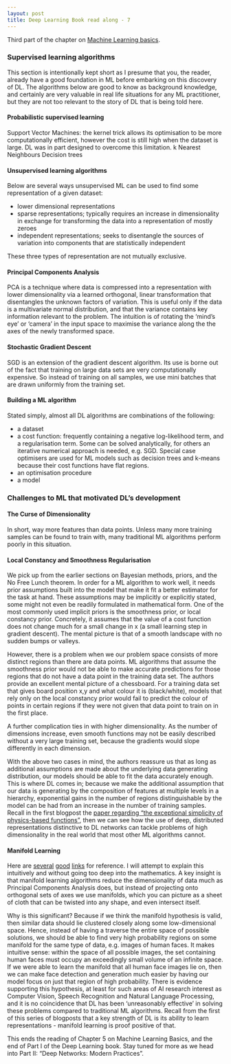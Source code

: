 ```yaml
---
layout: post
title: Deep Learning Book read along - 7
---
```


Third part of the chapter on [Machine Learning basics](http://www.deeplearningbook.org/contents/ml.html).

### Supervised learning algorithms

This section is intentionally kept short as I presume that you, the reader, already have a good foundation in ML before embarking on this discovery of DL. The algorithms below are good to know as background knowledge, and certainly are very valuable in real life situations for any ML practitioner, but they are not too relevant to the story of DL that is being told here.

#### Probabilistic supervised learning

Support Vector Machines: the kernel trick allows its optimisation to be more computationally efficient, however the cost is still high when the dataset is large. DL was in part designed to overcome this limitation.
k Nearest Neighbours
Decision trees

#### Unsupervised learning algorithms

Below are several ways unsupervised ML can be used to find some representation of a given dataset:

- lower dimensional representations
- sparse representations; typically requires an increase in dimensionality in exchange for transforming the data into a representation of mostly zeroes
- independent representations; seeks to disentangle the sources of variation into components that are statistically independent

These three types of representation are not mutually exclusive.

#### Principal Components Analysis

PCA is a technique where data is compressed into a representation with lower dimensionality via a learned orthogonal, linear transformation that disentangles the unknown factors of variation. This is useful only if the data is a multivariate normal distribution, and that the variance contains key information relevant to the problem. The intuition is of rotating the ‘mind’s eye’ or ‘camera’ in the input space to maximise the variance along the the axes of the newly transformed space.

#### Stochastic Gradient Descent

SGD is an extension of the gradient descent algorithm. Its use is borne out of the fact that training on large data sets are very computationally expensive. So instead of training on all samples, we use mini batches that are drawn uniformly from the training set.

#### Building a ML algorithm

Stated simply, almost all DL algorithms are combinations of the following:

- a dataset
- a cost function: frequently containing a negative log-likelihood term, and a regularisation term. Some can be solved analytically, for others an iterative numerical approach is needed, e.g. SGD. Special case optimisers are used for ML models such as decision trees and k-means because their cost functions have flat regions.
- an optimisation procedure
- a model

### Challenges to ML that motivated DL’s development

#### The Curse of Dimensionality
In short, way more features than data points. Unless many more training samples can be found to train with, many traditional ML algorithms perform poorly in this situation.

#### Local Constancy and Smoothness Regularisation
We pick up from the earlier sections on Bayesian methods, priors, and the No Free Lunch theorem. In order for a ML algorithm to work well, it needs prior assumptions built into the model that make it fit a better estimator for the task at hand. These assumptions may be implicitly or explicitly stated, some might not even be readily formulated in mathematical form. One of the most commonly used implicit priors is the smoothness prior, or local constancy prior. Concretely, it assumes that the value of a cost function does not change much for a small change in x (a small learning step in gradient descent). The mental picture is that of a smooth landscape with no sudden bumps or valleys.

However, there is a problem when we our problem space consists of more distinct regions than there are data points. ML algorithms that assume the smoothness prior would not be able to make accurate predictions for those regions that do not have a data point in the training data set. The authors provide an excellent mental picture of a chessboard. For a training data set that gives board position x,y and what colour it is (black/white), models that rely only on the local constancy prior would fail to predict the colour of points in certain regions if they were not given that data point to train on in the first place.

A further complication ties in with higher dimensionality. As the number of dimensions increase, even smooth functions may not be easily described without a very large training set, because the gradients would slope differently in each dimension.

With the above two cases in mind, the authors reassure us that as long as additional assumptions are made about the underlying data generating distribution, our models should be able to fit the data accurately enough. This is where DL comes in; because we make the additional assumption that our data is generating by the composition of features at multiple levels in a hierarchy, exponential gains in the number of regions distinguishable by the model can be had from an increase in the number of training samples. Recall in the first blogpost the [paper regarding “the exceptional simplicity of physics-based functions”](https://arxiv.org/abs/1608.08225), then we can see how the use of deep, distributed representations distinctive to DL networks can tackle problems of high dimensionality in the real world that most other ML algorithms cannot.

#### Manifold Learning

Here are [several](https://www.quora.com/What-is-manifold-learning-in-laymans-term) [good](http://colah.github.io/posts/2014-03-NN-Manifolds-Topology/) [links](https://prateekvjoshi.com/2014/06/21/what-is-manifold-learning/) for reference. I will attempt to explain this intuitively and without going too deep into the mathematics. A key insight is that manifold learning algorithms reduce the dimensionality of data much as Principal Components Analysis does, but instead of projecting onto orthogonal sets of axes we use manifolds, which you can picture as a sheet of cloth that can be twisted into any shape, and even intersect itself.

Why is this significant? Because if we think the manifold hypothesis is valid, then similar data should lie clustered closely along some low-dimensional space. Hence, instead of having a traverse the entire space of possible solutions, we should be able to find very high probability regions on some manifold for the same type of data, e.g. images of human faces. It makes intuitive sense: within the space of all possible images, the set containing human faces must occupy an exceedingly small volume of an infinite space. If we were able to learn the manifold that all human face images lie on, then we can make face detection and generation much easier by having our model focus on just that region of high probability. There is evidence supporting this hypothesis, at least for such areas of AI research interest as Computer Vision, Speech Recognition and Natural Language Processing, and it is no coincidence that DL has been ‘unreasonably effective’ in solving these problems compared to traditional ML algorithms.  Recall from the first of this series of blogposts that a key strength of DL is its ability to learn representations - manifold learning is proof positive of that.

This ends the reading of Chapter 5 on Machine Learning Basics, and the end of Part I of the Deep Learning book. Stay tuned for more as we head into Part II: “Deep Networks: Modern Practices”.
